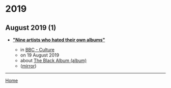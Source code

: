 # 2019

## August 2019 (1)

 - [**"Nine artists who hated their own albums"**](http://www.bbc.com/culture/story/20190819-nine-artists-who-hated-their-own-albums)

    - in [BBC - Culture](http://www.bbc.com/culture/)
    - on 19 August 2019
    - about [The Black Album (album)](../../topics/album/the-black-album/index.md)
    - ([mirror](https://web.archive.org/web/*/http://www.bbc.com/culture/story/20190819-nine-artists-who-hated-their-own-albums))

----

[Home](../index.md)
